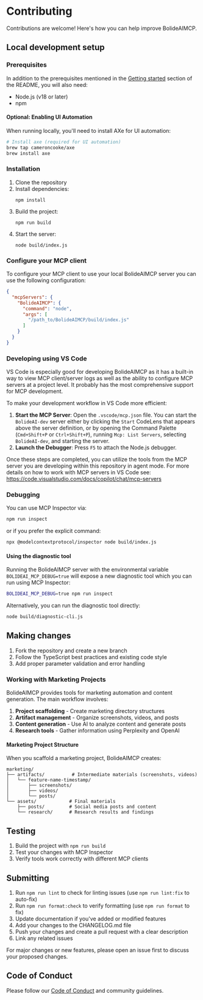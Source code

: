 # Contributing

Contributions are welcome! Here's how you can help improve BolideAIMCP.

## Local development setup

### Prerequisites

In addition to the prerequisites mentioned in the [Getting started](README.md/#getting-started) section of the README, you will also need:

- Node.js (v18 or later)
- npm

#### Optional: Enabling UI Automation

When running locally, you'll need to install AXe for UI automation:

```bash
# Install axe (required for UI automation)
brew tap cameroncooke/axe
brew install axe
```

### Installation

1. Clone the repository
2. Install dependencies:
   ```
   npm install
   ```
3. Build the project:
   ```
   npm run build
   ```
4. Start the server:
   ```
   node build/index.js
   ```

### Configure your MCP client

To configure your MCP client to use your local BolideAIMCP server you can use the following configuration:

```json
{
  "mcpServers": {
    "BolideAIMCP": {
      "command": "node",
      "args": [
        "/path_to/BolideAIMCP/build/index.js"
      ]
    }
  }
}
```

### Developing using VS Code

VS Code is especially good for developing BolideAIMCP as it has a built-in way to view MCP client/server logs as well as the ability to configure MCP servers at a project level. It probably has the most comprehensive support for MCP development. 

To make your development workflow in VS Code more efficient:

1.  **Start the MCP Server**: Open the `.vscode/mcp.json` file. You can start the `BolideAI-dev` server either by clicking the `Start` CodeLens that appears above the server definition, or by opening the Command Palette (`Cmd+Shift+P` or `Ctrl+Shift+P`), running `Mcp: List Servers`, selecting `BolideAI-dev`, and starting the server.
2.  **Launch the Debugger**: Press `F5` to attach the Node.js debugger.

Once these steps are completed, you can utilize the tools from the MCP server you are developing within this repository in agent mode.
For more details on how to work with MCP servers in VS Code see: https://code.visualstudio.com/docs/copilot/chat/mcp-servers

### Debugging

You can use MCP Inspector via:

```bash
npm run inspect
```

or if you prefer the explicit command:

```bash
npx @modelcontextprotocol/inspector node build/index.js
```

#### Using the diagnostic tool

Running the BolideAIMCP server with the environmental variable `BOLIDEAI_MCP_DEBUG=true` will expose a new diagnostic tool which you can run using MCP Inspector:


```bash
BOLIDEAI_MCP_DEBUG=true npm run inspect
```

Alternatively, you can run the diagnostic tool directly:

```bash
node build/diagnostic-cli.js
```

## Making changes

1. Fork the repository and create a new branch
2. Follow the TypeScript best practices and existing code style
3. Add proper parameter validation and error handling

### Working with Marketing Projects

BolideAIMCP provides tools for marketing automation and content generation. The main workflow involves:

1. **Project scaffolding** - Create marketing directory structures
2. **Artifact management** - Organize screenshots, videos, and posts
3. **Content generation** - Use AI to analyze content and generate posts
4. **Research tools** - Gather information using Perplexity and OpenAI

#### Marketing Project Structure

When you scaffold a marketing project, BolideAIMCP creates:

```
marketing/
├── artifacts/          # Intermediate materials (screenshots, videos)
│   └── feature-name-timestamp/
│       ├── screenshots/
│       ├── videos/
│       └── posts/
└── assets/            # Final materials
    ├── posts/         # Social media posts and content
    └── research/      # Research results and findings
```

## Testing

1. Build the project with `npm run build`
2. Test your changes with MCP Inspector
3. Verify tools work correctly with different MCP clients

## Submitting

1. Run `npm run lint` to check for linting issues (use `npm run lint:fix` to auto-fix)
2. Run `npm run format:check` to verify formatting (use `npm run format` to fix)
3. Update documentation if you've added or modified features
4. Add your changes to the CHANGELOG.md file
5. Push your changes and create a pull request with a clear description
6. Link any related issues

For major changes or new features, please open an issue first to discuss your proposed changes.

## Code of Conduct

Please follow our [Code of Conduct](CODE_OF_CONDUCT.md) and community guidelines.
